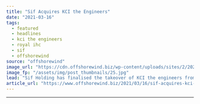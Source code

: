 ```yaml
---
title: "Sif Acquires KCI the Engineers"
date: "2021-03-16"
tags: 
  - featured
  - headlines
  - kci the engineers
  - royal ihc
  - sif
  - offshorewind
source: "offshorewind"
image_url: "https://cdn.offshorewind.biz/wp-content/uploads/sites/2/2020/07/10162334/2020-Navingo-SIF.00_01_45_20.Still006.jpg"
image_fp: "/assets/img/post_thumbnails/25.jpg"
lead: "Sif Holding has finalised the takeover of KCI the engineers from Royal IHC, as"
article_url: "https://www.offshorewind.biz/2021/03/16/sif-acquires-kci-the-engineers/"
---
```


---
